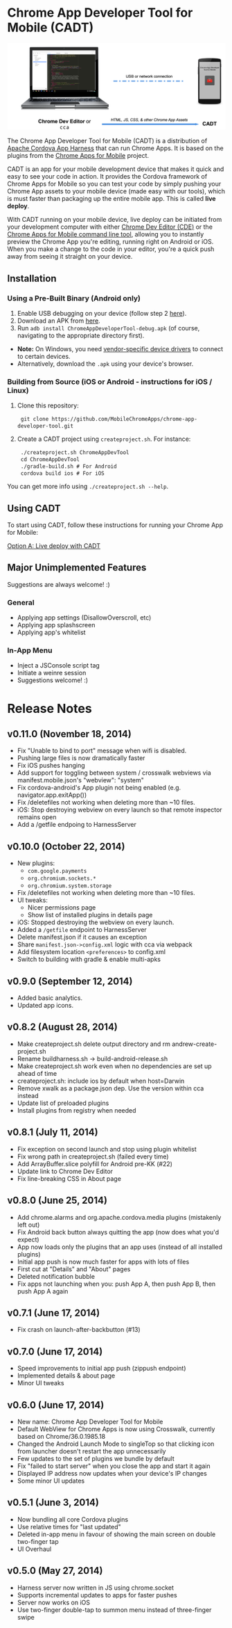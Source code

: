 # Chrome App Developer Tool for Mobile (CADT)

![Using CDE, cca, and CADT to develop Chrome Apps for Mobile](cde-cadt-diagram.png)

The Chrome App Developer Tool for Mobile (CADT) is a distribution of [Apache Cordova App Harness](https://git-wip-us.apache.org/repos/asf/cordova-app-harness.git) that can run Chrome Apps. It is based on the plugins from the [Chrome Apps for Mobile](https://github.com/MobileChromeApps/mobile-chrome-apps) project.

CADT is an app for your mobile development device that makes it quick and easy to see your code in action. It provides the Cordova framework of Chrome Apps for Mobile so you can test your code by simply pushing your Chrome App assets to your mobile device (made easy with our tools), which is must faster than packaging up the entire mobile app. This is called **live deploy**.

With CADT running on your mobile device, live deploy can be initiated from your development computer with either [Chrome Dev Editor (CDE)](https://github.com/dart-lang/chromedeveditor) or the [Chrome Apps for Mobile command line tool](https://github.com/MobileChromeApps/mobile-chrome-apps/blob/master/docs/Installation.md#install-the-cca-command-line-tool), allowing you to instantly preview the Chrome App you're editing, running right on Android or iOS. When you make a change to the code in your editor, you're a quick push away from seeing it straight on your device.

## Installation

### Using a Pre-Built Binary (Android only)

1. Enable USB debugging on your device (follow step 2 [here](http://developer.android.com/tools/device.html#setting-up)).
2. Download an APK from [here](https://github.com/MobileChromeApps/chrome-app-developer-tool/releases).
3. Run `adb install ChromeAppDeveloperTool-debug.apk` (of course, navigating to the appropriate directory first).
  * **Note:** On Windows, you need [vendor-specific device drivers](http://developer.android.com/tools/extras/oem-usb.html) to connect to certain devices.
  * Alternatively, download the `.apk` using your device's browser.

### Building from Source (iOS or Android - instructions for iOS / Linux)

1. Clone this repository:

        git clone https://github.com/MobileChromeApps/chrome-app-developer-tool.git

2. Create a CADT project using `createproject.sh`.  For instance:

        ./createproject.sh ChromeAppDevTool
        cd ChromeAppDevTool
        ./gradle-build.sh # For Android
        cordova build ios # For iOS

You can get more info using `./createproject.sh --help`.

## Using CADT

To start using CADT, follow these instructions for running your Chrome App for Mobile:

[Option A: Live deploy with CADT](https://github.com/MobileChromeApps/mobile-chrome-apps/blob/master/docs/Develop.md#option-a-live-deploy-with-cadt-quick-and-easy)

## Major Unimplemented Features

Suggestions are always welcome! :)

### General
* Applying app settings (DisallowOverscroll, etc)
* Applying app splashscreen
* Applying app's whitelist

### In-App Menu
* Inject a JSConsole script tag
* Initiate a weinre session
* Suggestions welcome! :)

# Release Notes

## v0.11.0 (November 18, 2014)

* Fix "Unable to bind to port" message when wifi is disabled.
* Pushing large files is now dramatically faster
* Fix iOS pushes hanging
* Add support for toggling between system / crosswalk webviews via manifest.mobile.json's "webview": "system"
* Fix cordova-android's App plugin not being enabled (e.g. navigator.app.exitApp())
* Fix /deletefiles not working when deleting more than ~10 files.
* iOS: Stop destroying webview on every launch so that remote inspector remains open
* Add a /getfile endpoing to HarnessServer

## v0.10.0 (October 22, 2014)
* New plugins:
  * `com.google.payments`
  * `org.chromium.sockets.*`
  * `org.chromium.system.storage`
* Fix /deletefiles not working when deleting more than ~10 files.
* UI tweaks:
  * Nicer permissions page
  * Show list of installed plugins in details page
* iOS: Stopped destroying the webview on every launch.
* Added a `/getfile` endpoint to HarnessServer
* Delete manifest.json if it causes an exception
* Share `manifest.json->config.xml` logic with cca via webpack
* Add filesystem location `<preferences>` to config.xml
* Switch to building with gradle & enable multi-apks

## v0.9.0 (September 12, 2014)
* Added basic analytics.
* Updated app icons.

## v0.8.2 (August 28, 2014)
* Make createproject.sh delete output directory and rm andrew-create-project.sh
* Rename buildharness.sh -> build-android-release.sh
* Make createproject.sh work even when no dependencies are set up ahead of time
* createproject.sh: include ios by default when host=Darwin
* Remove xwalk as a package.json dep. Use the version within cca instead
* Update list of preloaded plugins
* Install plugins from registry when needed

## v0.8.1 (July 11, 2014)
* Fix exception on second launch and stop using plugin whitelist
* Fix wrong path in createproject.sh (failed every time)
* Add ArrayBuffer.slice polyfill for Android pre-KK (#22)
* Update link to Chrome Dev Editor
* Fix line-breaking CSS in About page

## v0.8.0 (June 25, 2014)
* Add chrome.alarms and org.apache.cordova.media plugins (mistakenly left out)
* Fix Android back button always quitting the app (now does what you'd expect)
* App now loads only the plugins that an app uses (instead of all installed plugins)
* Initial app push is now much faster for apps with lots of files
* First cut at "Details" and "About" pages
* Deleted notification bubble
* Fix apps not launching when you: push App A, then push App B, then push App A again

## v0.7.1 (June 17, 2014)
* Fix crash on launch-after-backbutton (#13)

## v0.7.0 (June 17, 2014)
* Speed improvements to initial app push (zippush endpoint)
* Implemented details & about page
* Minor UI tweaks

## v0.6.0 (June 17, 2014)
* New name: Chrome App Developer Tool for Mobile
* Default WebView for Chrome Apps is now using Crosswalk, currently based on Chrome/36.0.1985.18
* Changed the Android Launch Mode to singleTop so that clicking icon from launcher doesn't restart the app unnecessarily
* Few updates to the set of plugins we bundle by default
* Fix "failed to start server" when you close the app and start it again
* Displayed IP address now updates when your device's IP changes
* Some minor UI updates

## v0.5.1 (June 3, 2014)
* Now bundling all core Cordova plugins
* Use relative times for "last updated"
* Deleted in-app menu in favour of showing the main screen on double two-finger tap
* UI Overhaul

## v0.5.0 (May 27, 2014)
* Harness server now written in JS using chrome.socket
* Supports incremental updates to apps for faster pushes
* Server now works on iOS
* Use two-finger double-tap to summon menu instead of three-finger swipe

